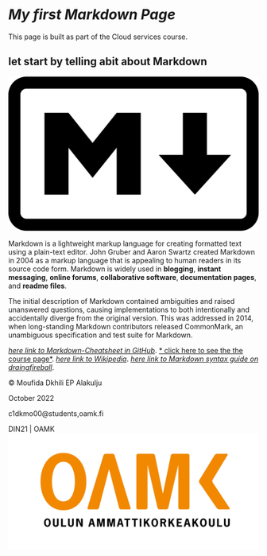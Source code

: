 # *My first Markdown Page*


This page is built as part of the Cloud services course.



## let start by telling abit about Markdown

![alt text](https://github.com/mufidaA/mufidaA.github.io/blob/20e3101a7bb8da2e603ec7880faa26f13085912e/media/Markdown-mark.svg.png "markdown Logo")

Markdown is a lightweight markup language for creating formatted text using a plain-text editor. John Gruber and Aaron Swartz created Markdown in 2004 as a markup language that is appealing to human readers in its source code form. Markdown is widely used in **blogging**, **instant messaging**, **online forums**, **collaborative software**, **documentation pages**, and **readme files**.

The initial description of Markdown contained ambiguities and raised unanswered questions, causing implementations to both intentionally and accidentally diverge from the original version. This was addressed in 2014, when long-standing Markdown contributors released CommonMark, an unambiguous specification and test suite for Markdown.


[*here link to Markdown-Cheatsheet in GitHub*](https://github.com/adam-p/markdown-here/wiki/Markdown-Cheatsheet).
[* click here to see the the course page*](https://tl.oamk.fi/cloudservices).
[*here link to Wikipedia*](https://en.wikipedia.org/wiki/Markdown).
[*here link to Markdown syntax guide on draingfireball*](https://daringfireball.net/projects/markdown/syntax#p).



[^1]: The cloud service course page
[^2]: Wikipedia Markdown introduction
[^3]: Github Markdown documentation
[^4]: Daringfireball Markdow documentation
    

© Moufida Dkhili EP Alakulju

October 2022

c1dkmo00@students,oamk.fi

DIN21 | OAMK
![alt text](https://github.com/mufidaA/mufidaA.github.io/blob/20e3101a7bb8da2e603ec7880faa26f13085912e/media/Toimistokayttoon_Suomeksi-06.png "OAMK Logo")